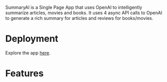 SummaryAI is a Single Page App that uses OpenAI to intelligently summarize articles, movies and books. It uses 4 async API calls to OpenAI to generate a rich summary for articles and reviews for books/movies. 

# Deployment

Explore the app [here]([url](https://summaryai.vercel.app/)).

# Features

